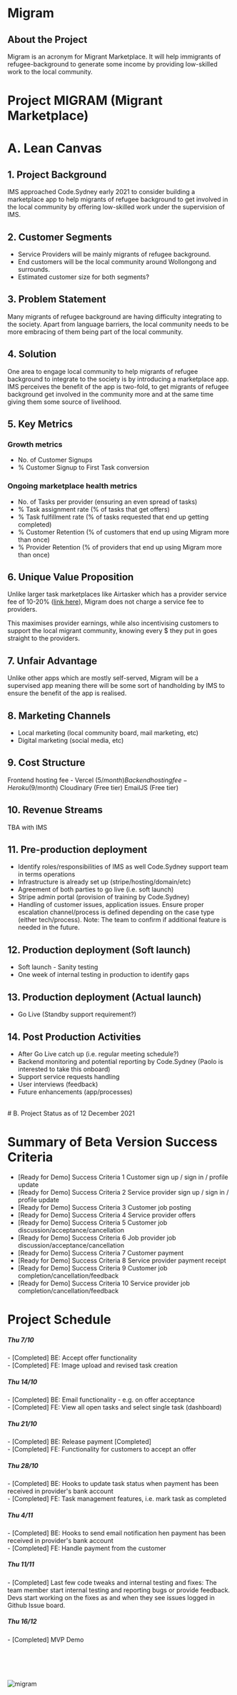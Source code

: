 # Migram

## About the Project
Migram is an acronym for Migrant Marketplace. It will help immigrants of refugee-background to generate some income by providing low-skilled work to the local community.  

# Project MIGRAM (Migrant Marketplace)
# A. Lean Canvas
## 1. Project Background
IMS approached Code.Sydney early 2021 to consider building a marketplace app to help migrants of refugee background to get involved in the local community by offering low-skilled work under the supervision of IMS.  

## 2. Customer Segments
* Service Providers will be mainly migrants of refugee background. 
* End customers will be the local community around Wollongong and surrounds. 
* Estimated customer size for both segments?

## 3. Problem Statement
Many migrants of refugee background are having difficulty integrating to the society. Apart from language barriers, the local community needs to be more embracing of them being part of the local community.  

## 4. Solution 
One area to engage local community to help migrants of refugee background to integrate to the society is by introducing a marketplace app. IMS perceives the benefit of the app is two-fold, to get migrants of refugee background get involved in the community more and at the same time giving them some source of livelihood.  

## 5. Key Metrics

### Growth metrics
* No. of Customer Signups 
* % Customer Signup to First Task conversion

### Ongoing marketplace health metrics
* No. of Tasks per provider (ensuring an even spread of tasks)
* % Task assignment rate (% of tasks that get offers) 
* % Task fulfillment rate (% of tasks requested that end up getting completed) 
* % Customer Retention (% of customers that end up using Migram more than once) 
* % Provider Retention (% of providers that end up using Migram more than once) 

## 6. Unique Value Proposition 
Unlike larger task marketplaces like Airtasker which has a provider service fee of 10-20% ([link here](https://support.airtasker.com/hc/en-au/articles/200294499-What-is-the-service-fee)), Migram does not charge a service fee to providers. 

This maximises provider earnings, while also incentivising customers to support the local migrant community, knowing every $ they put in goes straight to the providers. 

## 7. Unfair Advantage 
Unlike other apps which are mostly self-served, Migram will be a supervised app meaning there will be some sort of handholding by IMS to ensure the benefit of the app is realised.  

## 8. Marketing Channels
* Local marketing (local community board, mail marketing, etc) 
* Digital marketing (social media, etc)

## 9. Cost Structure 
Frontend hosting fee - Vercel ($5/month)
Backend hosting fee - Heroku ($9/month)
Cloudinary (Free tier)
EmailJS (Free tier)

## 10. Revenue Streams
TBA with IMS 

## 11. Pre-production deployment
* Identify roles/responsibilities of IMS as well Code.Sydney support team in terms operations  
* Infrastructure is already set up (stripe/hosting/domain/etc)
* Agreement of both parties to go live (i.e. soft launch) 
* Stripe admin portal (provision of training by Code.Sydney) 
* Handling of customer issues, application issues. Ensure proper escalation channel/process is defined depending on the case type (either tech/process). Note: The team to confirm if additional feature is needed in the future.    

## 12. Production deployment (Soft launch)
* Soft launch - Sanity testing
* One week of internal testing in production to identify gaps

## 13. Production deployment (Actual launch)
* Go Live (Standby support requirement?)

## 14. Post Production Activities
* After Go Live catch up (i.e. regular meeting schedule?)
* Backend monitoring and potential reporting by Code.Sydney (Paolo is interested to take this onboard)
* Support service requests handling
* User interviews (feedback)
* Future enhancements (app/processes)

<br/>
# B. Project Status as of 12 December 2021

# Summary of Beta Version Success Criteria

* [Ready for Demo] Success Criteria 1 Customer sign up / sign in / profile update
* [Ready for Demo] Success Criteria 2 Service provider sign up / sign in / profile update
* [Ready for Demo] Success Criteria 3 Customer job posting 
* [Ready for Demo] Success Criteria 4 Service provider offers
* [Ready for Demo] Success Criteria 5 Customer job discussion/acceptance/cancellation 
* [Ready for Demo] Success Criteria 6 Job provider job discussion/acceptance/cancellation
* [Ready for Demo] Success Criteria 7 Customer payment 
* [Ready for Demo] Success Criteria 8 Service provider payment receipt
* [Ready for Demo] Success Criteria 9 Customer job completion/cancellation/feedback
* [Ready for Demo] Success Criteria 10 Service provider job completion/cancellation/feedback

# Project Schedule

<h5> Thu 7/10 </h5>
- [Completed] BE: Accept offer functionality <br/>
- [Completed] FE: Image upload and revised task creation<br/>
<h5> Thu 14/10 </h5>
- [Completed] BE: Email functionality - e.g. on offer acceptance<br/>
- [Completed] FE: View all open tasks and select single task (dashboard)<br/>
<h5> Thu 21/10 </h5>
- [Completed] BE: Release payment [Completed] <br/>
- [Completed] FE: Functionality for customers to accept an offer<br/>
<h5> Thu 28/10 </h5>
- [Completed] BE: Hooks to update task status when payment has been received in provider's bank account<br/>
- [Completed] FE: Task management features, i.e. mark task as completed<br/>
<h5> Thu 4/11 </h5>
- [Completed] BE: Hooks to send email notification hen payment has been received in provider's bank account<br/>
- [Completed] FE: Handle payment from the customer<br/>
<h5> Thu 11/11 </h5>
- [Completed] Last few code tweaks and internal testing and fixes: The team member start internal testing and reporting bugs or provide feedback. Devs start working on the fixes as and when they see issues logged in Github Issue board. <br/>
<h5> Thu 16/12 </h5>
- [Completed] MVP Demo<br/>

<br/>
<br/>
<br/>
<br/>

![migram](https://user-images.githubusercontent.com/7553347/123510617-ed1b0280-d6bf-11eb-849d-fd5dd996ce3a.png)
